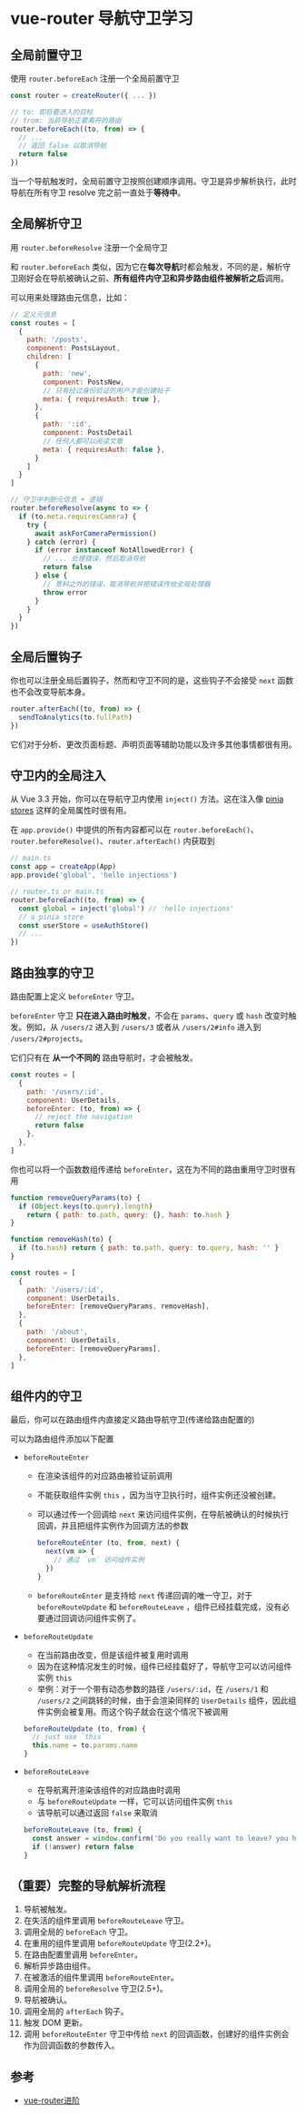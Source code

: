 # vue-router 导航守卫学习

## 全局前置守卫

使用 `router.beforeEach` 注册一个全局前置守卫

```js
const router = createRouter({ ... })

// to: 即将要进入的目标
// from: 当前导航正要离开的路由
router.beforeEach((to, from) => {
  // ...
  // 返回 false 以取消导航
  return false
})
```

当一个导航触发时，全局前置守卫按照创建顺序调用。守卫是异步解析执行，此时导航在所有守卫 resolve 完之前一直处于**等待中**。

## 全局解析守卫

用 `router.beforeResolve` 注册一个全局守卫

和 `router.beforeEach` 类似，因为它在**每次导航**时都会触发，不同的是，解析守卫刚好会在导航被确认之前、**所有组件内守卫和异步路由组件被解析之后**调用。

可以用来处理路由元信息，比如：

```js
// 定义元信息
const routes = [
  {
    path: '/posts',
    component: PostsLayout,
    children: [
      {
        path: 'new',
        component: PostsNew,
        // 只有经过身份验证的用户才能创建帖子
        meta: { requiresAuth: true },
      },
      {
        path: ':id',
        component: PostsDetail
        // 任何人都可以阅读文章
        meta: { requiresAuth: false },
      }
    ]
  }
]

// 守卫中判断元信息 + 逻辑
router.beforeResolve(async to => {
  if (to.meta.requiresCamera) {
    try {
      await askForCameraPermission()
    } catch (error) {
      if (error instanceof NotAllowedError) {
        // ... 处理错误，然后取消导航
        return false
      } else {
        // 意料之外的错误，取消导航并把错误传给全局处理器
        throw error
      }
    }
  }
})
```

## 全局后置钩子

你也可以注册全局后置钩子，然而和守卫不同的是，这些钩子不会接受 `next` 函数也不会改变导航本身。

```javascript
router.afterEach((to, from) => {
  sendToAnalytics(to.fullPath)
})
```

它们对于分析、更改页面标题、声明页面等辅助功能以及许多其他事情都很有用。

## 守卫内的全局注入

从 Vue 3.3 开始，你可以在导航守卫内使用 `inject()` 方法。这在注入像 [pinia stores](https://pinia.vuejs.org/) 这样的全局属性时很有用。

在 `app.provide()` 中提供的所有内容都可以在 `router.beforeEach()`、`router.beforeResolve()`、`router.afterEach()` 内获取到

```js
// main.ts
const app = createApp(App)
app.provide('global', 'hello injections')

// router.ts or main.ts
router.beforeEach((to, from) => {
  const global = inject('global') // 'hello injections'
  // a pinia store
  const userStore = useAuthStore()
  // ...
})
```

## 路由独享的守卫

路由配置上定义 `beforeEnter` 守卫。

`beforeEnter` 守卫 **只在进入路由时触发**，不会在 `params`、`query` 或 `hash` 改变时触发。例如，从 `/users/2` 进入到 `/users/3` 或者从 `/users/2#info` 进入到 `/users/2#projects`。

它们只有在 **从一个不同的** 路由导航时，才会被触发。

```js
const routes = [
  {
    path: '/users/:id',
    component: UserDetails,
    beforeEnter: (to, from) => {
      // reject the navigation
      return false
    },
  },
]
```

你也可以将一个函数数组传递给 `beforeEnter`，这在为不同的路由重用守卫时很有用

```js
function removeQueryParams(to) {
  if (Object.keys(to.query).length)
    return { path: to.path, query: {}, hash: to.hash }
}

function removeHash(to) {
  if (to.hash) return { path: to.path, query: to.query, hash: '' }
}

const routes = [
  {
    path: '/users/:id',
    component: UserDetails,
    beforeEnter: [removeQueryParams, removeHash],
  },
  {
    path: '/about',
    component: UserDetails,
    beforeEnter: [removeQueryParams],
  },
]
```

## 组件内的守卫

最后，你可以在路由组件内直接定义路由导航守卫(传递给路由配置的)

可以为路由组件添加以下配置

- `beforeRouteEnter`

    - 在渲染该组件的对应路由被验证前调用

    - 不能获取组件实例 `this` ，因为当守卫执行时，组件实例还没被创建。

    - 可以通过传一个回调给 `next` 来访问组件实例，在导航被确认的时候执行回调，并且把组件实例作为回调方法的参数

      ```js
      beforeRouteEnter (to, from, next) {
        next(vm => {
          // 通过 `vm` 访问组件实例
        })
      }
      ```

    -  `beforeRouteEnter` 是支持给 `next` 传递回调的唯一守卫，对于 `beforeRouteUpdate` 和 `beforeRouteLeave` ，组件已经挂载完成，没有必要通过回调访问组件实例了。

- `beforeRouteUpdate`

    - 在当前路由改变，但是该组件被复用时调用
    - 因为在这种情况发生的时候，组件已经挂载好了，导航守卫可以访问组件实例 `this`
    - 举例：对于一个带有动态参数的路径 `/users/:id`，在 `/users/1` 和 `/users/2` 之间跳转的时候，由于会渲染同样的 `UserDetails` 组件，因此组件实例会被复用。而这个钩子就会在这个情况下被调用

  ```js
  beforeRouteUpdate (to, from) {
    // just use `this`
    this.name = to.params.name
  }
  ```

- `beforeRouteLeave`

    - 在导航离开渲染该组件的对应路由时调用
    - 与 `beforeRouteUpdate` 一样，它可以访问组件实例 `this`
    - 该导航可以通过返回 `false` 来取消

  ```js
  beforeRouteLeave (to, from) {
    const answer = window.confirm('Do you really want to leave? you have unsaved changes!')
    if (!answer) return false
  }
  ```

## （重要）完整的导航解析流程

1. 导航被触发。
2. 在失活的组件里调用 `beforeRouteLeave` 守卫。
3. 调用全局的 `beforeEach` 守卫。
4. 在重用的组件里调用 `beforeRouteUpdate` 守卫(2.2+)。
5. 在路由配置里调用 `beforeEnter`。
6. 解析异步路由组件。
7. 在被激活的组件里调用 `beforeRouteEnter`。
8. 调用全局的 `beforeResolve` 守卫(2.5+)。
9. 导航被确认。
10. 调用全局的 `afterEach` 钩子。
11. 触发 DOM 更新。
12. 调用 `beforeRouteEnter` 守卫中传给 `next` 的回调函数，创建好的组件实例会作为回调函数的参数传入。

## 参考

- [vue-router进阶](https://router.vuejs.org/zh/guide/advanced/navigation-guards.html)

